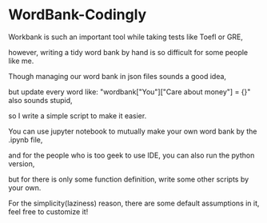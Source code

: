 # WordBank-Codingly 

Workbank is such an important tool while taking tests like Toefl or GRE, 

however, writing a tidy word bank by hand is so difficult for some people like me.

Though managing our word bank in json files sounds a good idea, 

but update every word like: "wordbank["You"]["Care about money"] = {}" also sounds stupid, 

so I write a simple script to make it easier.

You can use jupyter notebook to mutually make your own word bank by the .ipynb file, 

and for the people who is too geek to use IDE, you can also run the python version, 

but for there is only some function definition, write some other scripts by your own.

For the simplicity(laziness) reason, there are some default assumptions in it, feel free to customize it!
